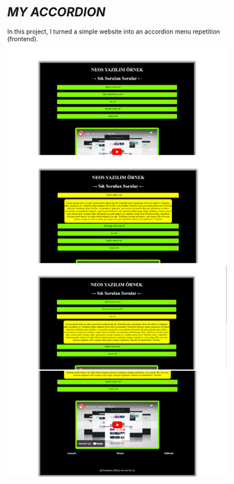 <h1><i>MY ACCORDION</i></h1>
<p>In this project, I turned a simple website into an accordion menu repetition (frontend).</p>
<img src="SS1.png">
<img src="SS2.png">
<img src="SS3.png">
<img src="SS4.png">
